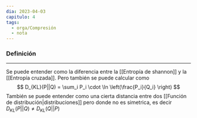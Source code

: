 ```yaml
---
dia: 2023-04-03
capitulo: 4
tags:
  - orga/Compresión
  - nota
---
```

### Definición
---
Se puede entender como la diferencia entre la [[Entropía de shannon]] y la [[Entropía cruzada]]. Pero también se puede calcular como
$$ D_{KL}(P||Q) = \sum_i P_i \cdot \ln \left(\frac{P_i}{Q_i} \right) $$
También se puede entender como una cierta distancia entre dos [[Función de distribución|distribuciones]] pero donde no es simetrica, es decir $D_{KL}(P||Q) \ne D_{KL}(Q||P)$
